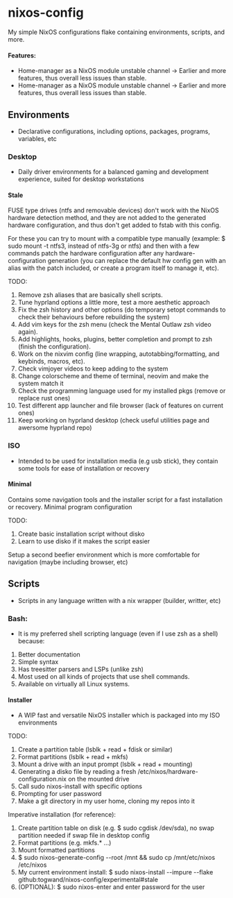 # nixos-config

My simple NixOS configurations flake containing environments, scripts, and more.

#### Features:
 * Home-manager as a NixOS module unstable channel -> Earlier and more features, thus overall less issues than stable.
 * Home-manager as a NixOS module unstable channel -> Earlier and more features, thus overall less issues than stable.

## Environments
* Declarative configurations, including options, packages, programs, variables, etc

### Desktop
* Daily driver environments for a balanced gaming and development experience, suited for desktop workstations

#### Stale
FUSE type drives (ntfs and removable devices) don't work with the NixOS hardware detection method, and they are not added to the generated hardware configuration, and thus don't get added to fstab with this config.

For these you can try to mount with a compatible type manually (example: $ sudo mount -t ntfs3, instead of ntfs-3g or ntfs) and then with a few commands patch the hardware configuration after any hardware-configuration generation (you can replace the default hw config gen with an alias with the patch included, or create a program itself to manage it, etc). 

TODO:
1. Remove zsh aliases that are basically shell scripts. 
2. Tune hyprland options a little more, test a more aesthetic approach
3. Fix the zsh history and other options (do temporary setopt commands to check their behaviours before rebuilding the system)
4. Add vim keys for the zsh menu (check the Mental Outlaw zsh video again).
5. Add highlights, hooks, plugins, better completion and prompt to zsh (finish the configuration).
6. Work on the nixvim config (line wrapping, autotabbing/formatting, and keybinds, macros, etc).
7. Check vimjoyer videos to keep adding to the system
8. Change colorscheme and theme of terminal, neovim and make the system match it
9. Check the programming language used for my installed pkgs (remove or replace rust ones)
10. Test different app launcher and file browser (lack of features on current ones)
11. Keep working on hyprland desktop (check useful utilities page and awersome hyprland repo)

### ISO
* Intended to be used for installation media (e.g usb stick), they contain some tools for ease of installation or recovery

#### Minimal
Contains some navigation tools and the installer script for a fast installation or recovery. Minimal program configuration

TODO:
1. Create basic installation script without disko
2. Learn to use disko if it makes the script easier

Setup a second beefier environment which is more comfortable for navigation (maybe including browser, etc) 


## Scripts
* Scripts in any language written with a nix wrapper (builder, writter, etc)

### Bash:
* It is my preferred shell scripting language (even if I use zsh as a shell) because:
1. Better documentation 
2. Simple syntax 
3. Has treesitter parsers and LSPs (unlike zsh)
4. Most used on all kinds of projects that use shell commands.
5. Available on virtually all Linux systems.

#### Installer
* A WIP fast and versatile NixOS installer which is packaged into my ISO environments

TODO:
1. Create a partition table (lsblk + read + fdisk or similar)
2. Format partitions (lsblk + read + mkfs)
3. Mount a drive with an input prompt (lsblk + read + mounting)
4. Generating a disko file by reading a fresh /etc/nixos/hardware-configuration.nix on the mounted drive
5. Call sudo nixos-install with specific options
6. Prompting for user password
7. Make a git directory in my user home, cloning my repos into it

Imperative installation (for reference):
1. Create partition table on disk (e.g. $ sudo cgdisk /dev/sda), no swap partition needed if swap file in desktop config
2. Format partitions (e.g. mkfs.* ...)
3. Mount formatted partitions
4. $ sudo nixos-generate-config --root /mnt && sudo cp /mnt/etc/nixos /etc/nixos
5. My current environment install: $ sudo nixos-install --impure --flake github:togwand/nixos-config/experimental#stale
6. (OPTIONAL): $ sudo nixos-enter and enter password for the user
